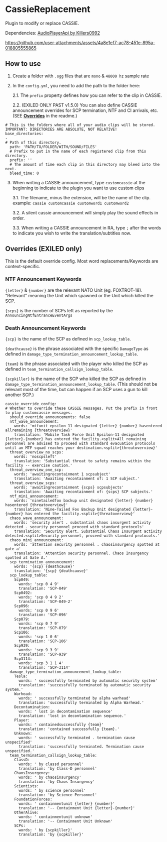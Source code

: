 # CassieReplacement
 Plugin to modify or replace CASSIE.

Dependencies:
[AudioPlayerApi by Killers0992](https://github.com/Killers0992/AudioPlayerApi/)


https://github.com/user-attachments/assets/4a8e1ef7-ac78-451e-895a-018805555865

## How to use
1. Create a folder with `.ogg` files that are `mono` & `48000 hz` sample rate

2. In the `config.yml`, you need to add the path to the folder here:

   2.1. The `prefix` property defines how you can refer to the clip in CASSIE.
	 
	 2.2. (EXILED ONLY PAST v1.5.0) You can also define CASSIE announcement overrides for SCP termination, NTF and CI arrivals, etc. (SEE [**Overrides**](https://github.com/icedchai/CassieReplacement?tab=readme-ov-file#overrides-exiled-only) in the readme.)
```
# This is the folders where all of your audio clips will be stored. IMPORTANT: DIRECTORIES ARE ABSOLUTE, NOT RELATIVE!
base_directories:
-
# Path of this directory.
  path: 'PATH/TO/FOLDER/WITH/SOUND/FILES'
  # Prefix to put in the name of each registered clip from this directory.
  prefix: ''
  # The amount of time each clip in this directory may bleed into the next.
  bleed_time: 0
```
 
3. When writing a CASSIE announcement, type `customcassie` at the beginning to indicate to the plugin you want to use custom clips

   3.1. The filename, minus the extension, will be the name of the clip.
example: `cassie customcassie customword1 customword2`

   3.2. A silent cassie announcement will simply play the sound effects in order.
	 
	 3.3. When writing a CASSIE announcement in RA, type `;` after the words to indicate you wish to write the translation/subtitles now.

## Overrides (EXILED only)

This is the default override config.
Most word replacements/Keywords are context-specific.

### NTF Announcement Keywords

`{letter}` & `{number}` are the relevant NATO Unit (eg. FOXTROT-18). "Relevant" meaning the Unit which spawned or the Unit which killed the SCP.

`{scps}` is the number of SCPs left as reported by the `AnnouncingNtfEntranceEventArgs`


### Death Announcement Keywords

`{scp}` is the name of the SCP as defined in `scp_lookup_table`.

`{deathcause}` is the phrase associated with the specific `DamageType` as defined in `damage_type_termination_announcement_lookup_table`.

`{team}` is the phrase associated with the player who killed the SCP as defined in `team_termination_callsign_lookup_table`.

`{scpkiller}` is the name of the SCP who killed the SCP as defined in `damage_type_termination_announcement_lookup_table`. (This should not be relevant most of the time, but can happen if an SCP uses a gun to kill another SCP.)
```
cassie_override_config:
# Whether to override these CASSIE messages. Put the prefix in front to play customcassie messages.
  should_override_announcements: false
  ntf_wave_announcement:
    words: 'mtfunit epsilon 11 designated {letter} {number} hasentered allremaining {threatoverview}'
    translation: 'Mobile Task Force Unit Epsilon-11 designated {letter}-{number} has entered the facility.<split>All remaining personnel are advised to proceed with standard evacuation protocols until an MTF squad reaches your destination.<split>{threatoverview}'
  threat_overview_no_scps:
    words: 'noscpsleft'
    translation: 'Substantial threat to safety remains within the facility -- exercise caution.'
  threat_overview_one_scp:
    words: 'awaitingrecontainment 1 scpsubject'
    translation: 'Awaiting recontainment of: 1 SCP subject.'
  threat_overview_scps:
    words: 'awaitingrecontainment {scps} scpsubjects'
    translation: 'Awaiting recontainment of: {scps} SCP subjects.'
  ntf_mini_announcement:
    words: 'ninetailedfox backup unit designated {letter} {number} hasentered {threatoverview}'
    translation: 'Nine-Tailed Fox Backup Unit designated {letter}-{number} has entered the facility.<split>{threatoverview}'
  chaos_wave_announcement:
    words: 'security alert . substantial chaos insurgent activity detected . security personnel proceed with standard protocols'
    translation: 'Security alert. Substantial Chaos Insurgent activity detected.<split>Security personnel, proceed with standard protocols.'
  chaos_mini_announcement:
    words: 'attention security personnel . chaosinsurgency spotted at gate a'
    translation: 'Attention security personnel. Chaos Insurgency spotted at Gate A.'
  scp_termination_announcement:
    words: '{scp} {deathcause}'
    translation: '{scp} {deathcause}'
  scp_lookup_table:
    Scp049:
      words: 'scp 0 4 9'
      translation: 'SCP-049'
    Scp0492:
      words: 'scp 0 4 9 2'
      translation: 'SCP-049-2'
    Scp096:
      words: 'scp 0 9 6'
      translation: 'SCP-096'
    Scp079:
      words: 'scp 0 7 9'
      translation: 'SCP-079'
    Scp106:
      words: 'scp 1 0 6'
      translation: 'SCP-106'
    Scp939:
      words: 'scp 9 3 9'
      translation: 'SCP-939'
    Scp3114:
      words: 'scp 3 1 1 4'
      translation: 'SCP-3114'
  damage_type_termination_announcement_lookup_table:
    Tesla:
      words: ' successfully terminated by automatic security system'
      translation: 'successfully terminated by automatic security system.'
    Warhead:
      words: ' successfully terminated by alpha warhead'
      translation: 'successfully terminated by Alpha Warhead.'
    Decontamination:
      words: ' lost in decontamination sequence'
      translation: 'lost in decontamination sequence.'
    Player:
      words: ' containedsuccessfully {team}'
      translation: 'contained successfully {team}.'
    Unknown:
      words: ' successfully terminated . termination cause unspecified'
      translation: 'successfully terminated. Termination cause unspecified.'
  team_termination_callsign_lookup_table:
    ClassD:
      words: ' by classd personnel'
      translation: 'by Class-D personnel'
    ChaosInsurgency:
      words: ' by chaosinsurgency'
      translation: 'by Chaos Insurgency'
    Scientists:
      words: ' by science personnel'
      translation: 'by Science Personnel'
    FoundationForces:
      words: ' containmentunit {letter} {number}'
      translation: '-- Containment Unit {letter}-{number}'
    OtherAlive:
      words: ' containmentunit unknown'
      translation: '-- Containment Unit Unknown'
    SCPs:
      words: ' by {scpkiller}'
      translation: 'by {scpkiller}'
```
